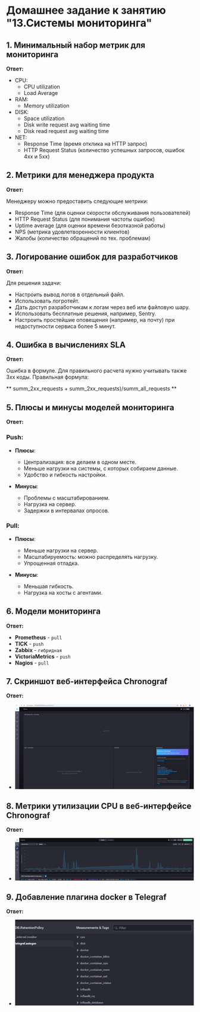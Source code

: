 # Домашнее задание к занятию "13.Системы мониторинга"

## 1. Минимальный набор метрик для мониторинга

**Ответ:**

- CPU:
  - CPU utilization
  - Load Average
- RAM:
  - Memory utilization
- DISK:
  - Space utilization
  - Disk write request avg waiting time
  - Disk read request avg waiting time
- NET:
  - Response Time (время отклика на HTTP запрос)
  - HTTP Request Status (количество успешных запросов, ошибок 4xx и 5xx)

## 2. Метрики для менеджера продукта

**Ответ:**

Менеджеру можно предоставить следующие метрики:

- Response Time (для оценки скорости обслуживания пользователей)
- HTTP Request Status (для понимания частоты ошибок)
- Uptime average (для оценки времени безотказной работы)
- NPS (метрика удовлетворенности клиентов)
- Жалобы (количество обращений по тех. проблемам)

## 3. Логирование ошибок для разработчиков

**Ответ:**

Для решения задачи:

- Настроить вывод логов в отдельный файл.
- Использовать логротейт.
- Дать доступ разработчикам к логам через веб или файловую шару.
- Использовать бесплатные решения, например, Sentry.
- Настроить простейшие оповещения (например, на почту) при недоступности сервиса более 5 минут.

## 4. Ошибка в вычислениях SLA

**Ответ:**

Ошибка в формуле. Для правильного расчета нужно учитывать также 3xx коды. Правильная формула:

** summ_2xx_requests + summ_2xx_requests)/summ_all_requests **


## 5. Плюсы и минусы моделей мониторинга

**Ответ:**

### Push:

- **Плюсы**:
  - Централизация: все делаем в одном месте.
  - Меньше нагрузки на системы, с которых собираем данные.
  - Удобство и гибкость настройки.

- **Минусы**:
  - Проблемы с масштабированием.
  - Нагрузка на сервер.
  - Задержки в интервалах опросов.

### Pull:

- **Плюсы**:
  - Меньше нагрузки на сервер.
  - Масштабируемость: можно распределять нагрузку.
  - Упрощенная отладка.

- **Минусы**:
  - Меньшая гибкость.
  - Нагрузка на хосты с агентами.

## 6. Модели мониторинга

**Ответ:**

- **Prometheus** - `pull`
- **TICK** - `push`
- **Zabbix** - `гибридная`
- **VictoriaMetrics** - `push`
- **Nagios** - `pull`


## 7. Скриншот веб-интерфейса Chronograf

**Ответ:**

- ![Скриншот 7](./images/7.png)

## 8. Метрики утилизации CPU в веб-интерфейсе Chronograf

**Ответ:**

- ![Скриншот 8](./images/8.png)

## 9. Добавление плагина docker в Telegraf

**Ответ:**

- ![Скриншот 9](./images/9.png)



